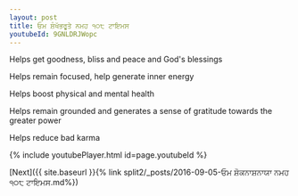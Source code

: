 ```yaml
---
layout: post
title: ਓਮ ਸ਼ੰਖੱਭਰੂਤੇ ਨਮਹ ੧੦੮ ਟਾਇਮਸ
youtubeId: 9GNLDRJWopc
---
```

 
 
Helps get goodness, bliss and peace and God's blessings
 
Helps remain focused, help generate inner energy 
 
Helps boost physical and mental health 
 
Helps remain grounded and generates a sense of gratitude towards the greater power 
 
Helps reduce bad karma
 
 
 
 


{% include youtubePlayer.html id=page.youtubeId %}
 
[Next]({{ site.baseurl }}{% link  split2/_posts/2016-09-05-ਓਮ ਸ਼ੋਕਨਾਸ਼ਨਾਯਾ ਨਮਹ ੧੦੮ ਟਾਇਮਸ.md%})
 
